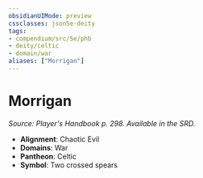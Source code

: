 ```yaml
---
obsidianUIMode: preview
cssclasses: json5e-deity
tags:
- compendium/src/5e/phb
- deity/celtic
- domain/war
aliases: ["Morrigan"]
---
```

# Morrigan
*Source: Player's Handbook p. 298. Available in the SRD.* 

- **Alignment**: Chaotic Evil
- **Domains**: War
- **Pantheon**: Celtic
- **Symbol**: Two crossed spears